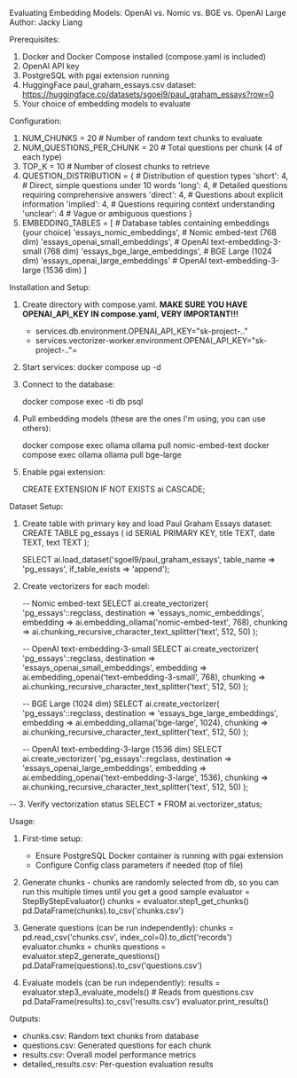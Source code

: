 Evaluating Embedding Models: OpenAI vs. Nomic vs. BGE vs. OpenAI Large
Author: Jacky Liang

Prerequisites:
1. Docker and Docker Compose installed (compose.yaml is included)
2. OpenAI API key
3. PostgreSQL with pgai extension running
4. HuggingFace paul_graham_essays.csv dataset: https://huggingface.co/datasets/sgoel9/paul_graham_essays?row=0
5. Your choice of embedding models to evaluate

Configuration:
1. NUM_CHUNKS = 20               # Number of random text chunks to evaluate
2. NUM_QUESTIONS_PER_CHUNK = 20  # Total questions per chunk (4 of each type)
3. TOP_K = 10                    # Number of closest chunks to retrieve
4. QUESTION_DISTRIBUTION = {      # Distribution of question types
    'short': 4,    # Direct, simple questions under 10 words
    'long': 4,     # Detailed questions requiring comprehensive answers
    'direct': 4,   # Questions about explicit information
    'implied': 4,  # Questions requiring context understanding
    'unclear': 4   # Vague or ambiguous questions
}
5. EMBEDDING_TABLES = [          # Database tables containing embeddings (your choice)
    'essays_nomic_embeddings',        # Nomic embed-text (768 dim)
    'essays_openai_small_embeddings', # OpenAI text-embedding-3-small (768 dim)
    'essays_bge_large_embeddings',    # BGE Large (1024 dim)
    'essays_openai_large_embeddings'  # OpenAI text-embedding-3-large (1536 dim)
]

Installation and Setup:
1. Create directory with compose.yaml. **MAKE SURE YOU HAVE OPENAI_API_KEY IN compose.yaml, VERY IMPORTANT!!!**
    - services.db.environment.OPENAI_API_KEY="sk-project-.."
    - services.vectorizer-worker.environment.OPENAI_API_KEY="sk-project-.."=
2. Start services: docker compose up -d
3. Connect to the database:

   docker compose exec -ti db psql

4. Pull embedding models (these are the ones I'm using, you can use others):

   docker compose exec ollama ollama pull nomic-embed-text
   docker compose exec ollama ollama pull bge-large

5. Enable pgai extension:

   CREATE EXTENSION IF NOT EXISTS ai CASCADE;

Dataset Setup:
1. Create table with primary key and load Paul Graham Essays dataset:
   CREATE TABLE pg_essays (
       id SERIAL PRIMARY KEY,
       title TEXT,
       date TEXT,
       text TEXT
   );
   
   SELECT ai.load_dataset('sgoel9/paul_graham_essays', table_name => 'pg_essays', if_table_exists => 'append');

2. Create vectorizers for each model:

   -- Nomic embed-text
   SELECT ai.create_vectorizer(
      'pg_essays'::regclass,
      destination => 'essays_nomic_embeddings',
      embedding => ai.embedding_ollama('nomic-embed-text', 768),
      chunking => ai.chunking_recursive_character_text_splitter('text', 512, 50)
   );

   -- OpenAI text-embedding-3-small
   SELECT ai.create_vectorizer(
      'pg_essays'::regclass,
      destination => 'essays_openai_small_embeddings',
      embedding => ai.embedding_openai('text-embedding-3-small', 768),
      chunking => ai.chunking_recursive_character_text_splitter('text', 512, 50)
   );

   -- BGE Large (1024 dim)
   SELECT ai.create_vectorizer(
      'pg_essays'::regclass,
      destination => 'essays_bge_large_embeddings',
      embedding => ai.embedding_ollama('bge-large', 1024),
      chunking => ai.chunking_recursive_character_text_splitter('text', 512, 50)
   );

   -- OpenAI text-embedding-3-large (1536 dim)
   SELECT ai.create_vectorizer(
      'pg_essays'::regclass,
      destination => 'essays_openai_large_embeddings', 
      embedding => ai.embedding_openai('text-embedding-3-large', 1536),
      chunking => ai.chunking_recursive_character_text_splitter('text', 512, 50)
   );

-- 3. Verify vectorization status
SELECT * FROM ai.vectorizer_status;

Usage:
1. First-time setup:
   - Ensure PostgreSQL Docker container is running with pgai extension
   - Configure Config class parameters if needed (top of file)

2. Generate chunks - chunks are randomly selected from db, so you can run
                     this multiple times until you get a good sample
   evaluator = StepByStepEvaluator()
   chunks = evaluator.step1_get_chunks()
   pd.DataFrame(chunks).to_csv('chunks.csv')

3. Generate questions (can be run independently):
   chunks = pd.read_csv('chunks.csv', index_col=0).to_dict('records')
   evaluator.chunks = chunks
   questions = evaluator.step2_generate_questions()
   pd.DataFrame(questions).to_csv('questions.csv')

4. Evaluate models (can be run independently):
   results = evaluator.step3_evaluate_models()  # Reads from questions.csv
   pd.DataFrame(results).to_csv('results.csv')
   evaluator.print_results()

Outputs:
- chunks.csv: Random text chunks from database
- questions.csv: Generated questions for each chunk
- results.csv: Overall model performance metrics
- detailed_results.csv: Per-question evaluation results